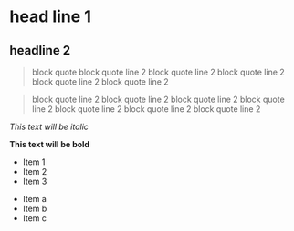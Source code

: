# head line 1
##  headline 2

> block quote
> block quote line 2
> block quote line 2
> block quote line 2
> block quote line 2
> block quote line 2

> block quote line 2
> block quote line 2
> block quote line 2
> block quote line 2
> block quote line 2
> block quote line 2
> block quote line 2


*This text will be italic*

**This text will be bold**



* Item 1
* Item 2
* Item 3

- Item a
- Item b
- Item c

